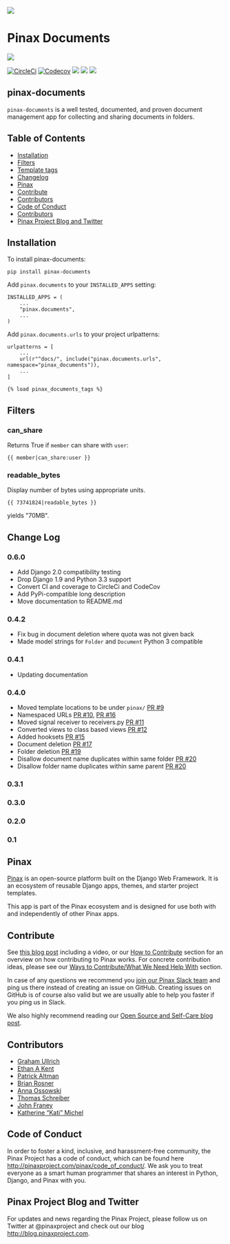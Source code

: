 ![](http://pinaxproject.com/pinax-design/patches/pinax-documents.svg)
    
# Pinax Documents

[![](http://slack.pinaxproject.com/badge.svg)](http://slack.pinaxproject.com/)

[![CircleCi](https://img.shields.io/circleci/project/github/pinax/pinax-documents.svg)](https://circleci.com/gh/pinax/pinax-documents)
[![Codecov](https://img.shields.io/codecov/c/github/pinax/pinax-documents.svg)](https://codecov.io/gh/pinax/pinax-documents)
[![](https://img.shields.io/pypi/dm/pinax-documents.svg)](https://pypi.python.org/pypi/pinax-documents/)
[![](https://img.shields.io/pypi/v/pinax-documents.svg)](https://pypi.python.org/pypi/pinax-documents/)
[![](https://img.shields.io/badge/license-MIT-blue.svg)](https://pypi.python.org/pypi/pinax-documents/)


## pinax-documents

`pinax-documents` is a well tested, documented, and proven document management app for collecting and sharing documents in folders.


## Table of Contents

* [Installation](#installation)
* [Filters](#filters)
* [Template tags](#templatetags)
* [Changelog](#changelog)
* [Pinax](#pinax)
* [Contribute](#contribute)
* [Contributors](#contributors)
* [Code of Conduct](#code-of-conduct)
* [Contributors](#contributors)
* [Pinax Project Blog and Twitter](#pinax-project-blog-and-twitter)


## Installation

To install pinax-documents:

    pip install pinax-documents

Add `pinax.documents` to your `INSTALLED_APPS` setting:

    INSTALLED_APPS = (
        ...
        "pinax.documents",
        ...
    )

Add `pinax.documents.urls` to your project urlpatterns:

    urlpatterns = [
        ...
        url(r"^docs/", include("pinax.documents.urls", namespace="pinax_documents")),
        ...
    ]
    

`{% load pinax_documents_tags %}`


## Filters

### can_share

Returns True if `member` can share with `user`:

    {{ member|can_share:user }}

### readable_bytes

Display number of bytes using appropriate units.

    {{ 73741824|readable_bytes }}

yields "70MB".


## Change Log

### 0.6.0

* Add Django 2.0 compatibility testing
* Drop Django 1.9 and Python 3.3 support
* Convert CI and coverage to CircleCi and CodeCov
* Add PyPi-compatible long description
* Move documentation to README.md

### 0.4.2

* Fix bug in document deletion where quota was not given back
* Made model strings for `Folder` and `Document` Python 3 compatible

### 0.4.1

* Updating documentation

### 0.4.0

* Moved template locations to be under `pinax/` [PR #9](https://github.com/pinax/pinax-documents/pull/9)
* Namespaced URLs [PR #10](https://github.com/pinax/pinax-documents/pull/10), [PR #16](https://github.com/pinax/pinax-documents/pull/16)
* Moved signal receiver to receivers.py [PR #11](https://github.com/pinax/pinax-documents/pull/11)
* Converted views to class based views [PR #12](https://github.com/pinax/pinax-documents/pull/12)
* Added hooksets [PR #15](https://github.com/pinax/pinax-documents/pull/15)
* Document deletion [PR #17](https://github.com/pinax/pinax-documents/pull/17)
* Folder deletion [PR #19](https://github.com/pinax/pinax-documents/pull/19)
* Disallow document name duplicates within same folder [PR #20](https://github.com/pinax/pinax-documents/pull/20)
* Disallow folder name duplicates within same parent [PR #20](https://github.com/pinax/pinax-documents/pull/20)

### 0.3.1

### 0.3.0

### 0.2.0

### 0.1


## Pinax

[Pinax](http://pinaxproject.com/pinax/) is an open-source platform built on the
Django Web Framework. It is an ecosystem of reusable Django apps, themes, and
starter project templates.

This app is part of the Pinax ecosystem and is designed for use both with and
independently of other Pinax apps.


## Contribute

See [this blog post](http://blog.pinaxproject.com/2016/02/26/recap-february-pinax-hangout/) including a video, or our [How to Contribute](http://pinaxproject.com/pinax/how_to_contribute/) section for an overview on how contributing to Pinax works. For concrete contribution ideas, please see our [Ways to Contribute/What We Need Help With](http://pinaxproject.com/pinax/ways_to_contribute/) section.

In case of any questions we recommend you [join our Pinax Slack team](http://slack.pinaxproject.com) and ping us there instead of creating an issue on GitHub. Creating issues on GitHub is of course also valid but we are usually able to help you faster if you ping us in Slack.

We also highly recommend reading our [Open Source and Self-Care blog post](http://blog.pinaxproject.com/2016/01/19/open-source-and-self-care/).


## Contributors

* [Graham Ullrich](https://github.com/grahamu)
* [Ethan A Kent](https://github.com/ethankent)
* [Patrick Altman](https://github.com/paltman)
* [Brian Rosner](https://github.com/brosner)
* [Anna Ossowski](https://github.com/ossanna16)
* [Thomas Schreiber](https://github.com/rizumu)
* [John Franey](https://github.com/johnfraney)
* [Katherine “Kati” Michel](https://github.com/KatherineMichel)


## Code of Conduct

In order to foster a kind, inclusive, and harassment-free community, the Pinax Project has a code of conduct, which can be found here http://pinaxproject.com/pinax/code_of_conduct/. We ask you to treat everyone as a smart human programmer that shares an interest in Python, Django, and Pinax with you.


## Pinax Project Blog and Twitter

For updates and news regarding the Pinax Project, please follow us on Twitter at @pinaxproject and check out our blog http://blog.pinaxproject.com.